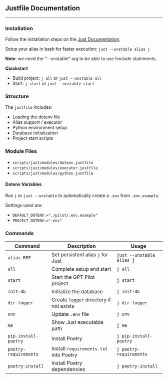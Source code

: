 ## Justfile Documentation

---

### Installation

Follow the installation steps on the [Just Documentation](https://just.systems/man/en/chapter_4.html).

Setup your alias in bash for faster execution: `just --unstable alias j`

**Note**: we need the "--unstable" arg to be able to use !include statements.

**Quickstart**
- Build project: `j all` or `just --unstable all`
- Start: `j start` or `just --unstable start`

### Structure

The `justfile` includes:

- Loading the dotenv file
- Alias support / executor
- Python environment setup
- Database initialization
- Project start scripts

### Module Files

- `scripts/just/modules/dotenv.justfile`
- `scripts/just/modules/executor.justfile`
- `scripts/just/modules/python.justfile`

#### Dotenv Variables

Run `j` or `just --unstable` to automatically create a `.env` from `.env.example`.

Settings used are:

- `DEFAULT_DOTENV:="./pilot/.env.example"`
- `PROJECT_DOTENV:=".env"`

### Commands

| Command            | Description                                    | Usage                 |
|--------------------|------------------------------------------------|-----------------------|
| `alias REF`         | Set persistent alias `j` for Just | `just --unstable alias j`      |
| `all`               | Complete setup and start                        | `j all`            |
| `start`             | Start the GPT Pilot project                     | `j start`          |
| `init-db`           | Initialize the database                         | `j init-db`        |
| `dir-logger`        | Create `logger` directory if not exists         | `j dir-logger`     |
| `env`               | Update `.env` file                              | `j env`            |
| `me`                | Show Just executable path                       | `j me`             |
| `pip-install-poetry`| Install Poetry                                  | `j pip-install-poetry`|
| `poetry-requirements`| Install `requirements.txt` into Poetry          | `j poetry-requirements`|
| `poetry-install`    | Install Poetry dependencies                      | `j poetry-install` |
